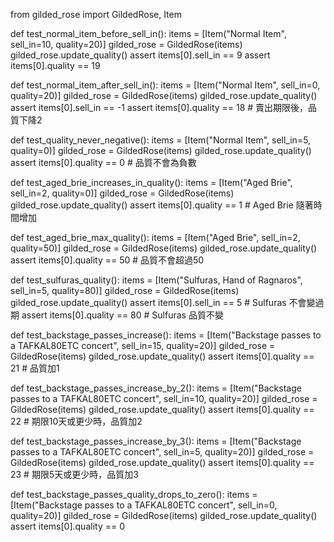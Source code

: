 from gilded_rose import GildedRose, Item

def test_normal_item_before_sell_in():
    items = [Item("Normal Item", sell_in=10, quality=20)]
    gilded_rose = GildedRose(items)
    gilded_rose.update_quality()
    assert items[0].sell_in == 9
    assert items[0].quality == 19

def test_normal_item_after_sell_in():
    items = [Item("Normal Item", sell_in=0, quality=20)]
    gilded_rose = GildedRose(items)
    gilded_rose.update_quality()
    assert items[0].sell_in == -1
    assert items[0].quality == 18  # 賣出期限後，品質下降2

def test_quality_never_negative():
    items = [Item("Normal Item", sell_in=5, quality=0)]
    gilded_rose = GildedRose(items)
    gilded_rose.update_quality()
    assert items[0].quality == 0  # 品質不會為負數

def test_aged_brie_increases_in_quality():
    items = [Item("Aged Brie", sell_in=2, quality=0)]
    gilded_rose = GildedRose(items)
    gilded_rose.update_quality()
    assert items[0].quality == 1  # Aged Brie 隨著時間增加

def test_aged_brie_max_quality():
    items = [Item("Aged Brie", sell_in=2, quality=50)]
    gilded_rose = GildedRose(items)
    gilded_rose.update_quality()
    assert items[0].quality == 50  # 品質不會超過50

def test_sulfuras_quality():
    items = [Item("Sulfuras, Hand of Ragnaros", sell_in=5, quality=80)]
    gilded_rose = GildedRose(items)
    gilded_rose.update_quality()
    assert items[0].sell_in == 5  # Sulfuras 不會變過期
    assert items[0].quality == 80  # Sulfuras 品質不變

def test_backstage_passes_increase():
    items = [Item("Backstage passes to a TAFKAL80ETC concert", sell_in=15, quality=20)]
    gilded_rose = GildedRose(items)
    gilded_rose.update_quality()
    assert items[0].quality == 21  # 品質加1

def test_backstage_passes_increase_by_2():
    items = [Item("Backstage passes to a TAFKAL80ETC concert", sell_in=10, quality=20)]
    gilded_rose = GildedRose(items)
    gilded_rose.update_quality()
    assert items[0].quality == 22  # 期限10天或更少時，品質加2

def test_backstage_passes_increase_by_3():
    items = [Item("Backstage passes to a TAFKAL80ETC concert", sell_in=5, quality=20)]
    gilded_rose = GildedRose(items)
    gilded_rose.update_quality()
    assert items[0].quality == 23  # 期限5天或更少時，品質加3

def test_backstage_passes_quality_drops_to_zero():
    items = [Item("Backstage passes to a TAFKAL80ETC concert", sell_in=0, quality=20)]
    gilded_rose = GildedRose(items)
    gilded_rose.update_quality()
    assert items[0].quality == 0
